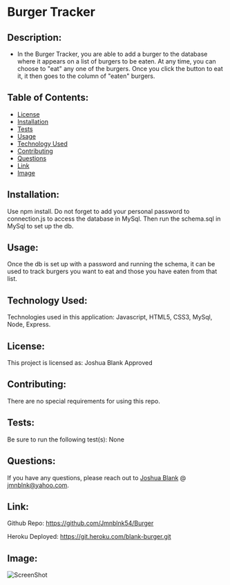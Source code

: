 # Burger Tracker
    
## Description: 

* In the Burger Tracker, you are able to add a burger to the database where it appears on a list of burgers to be eaten. At any time, you can choose to "eat" any one of the burgers. Once you click the button to eat it, it then goes to the column of "eaten" burgers.   
    
## Table of Contents:  

* [License](#license)
* [Installation](#installation)
* [Tests](#tests)
* [Usage](#usage)
* [Technology Used](#technology-used)
* [Contributing](#contributing)
* [Questions](#questions)
* [Link](#link)
* [Image](#image)

    
## Installation: 

Use npm install. Do not forget to add your personal password to connection.js to access the database in MySql. Then run the schema.sql in MySql to set up the db. 
    
## Usage: 
    
Once the db is set up with a password and running the schema, it can be used to track burgers you want to eat and those you have eaten from that list. 

## Technology Used: 
    
Technologies used in this application: Javascript, HTML5, CSS3, MySql, Node, Express.
    
## License: 
    
This project is licensed as: Joshua Blank Approved
    
## Contributing: 

There are no special requirements for using this repo.
    
## Tests: 

Be sure to run the following test(s): None
    
## Questions: 
    
If you have any questions, please reach out to [Joshua Blank](https://github.com/Jmnblnk54) @ jmnblnk@yahoo.com.

## Link: 
Github Repo:
https://github.com/Jmnblnk54/Burger

Heroku Deployed:
https://git.heroku.com/blank-burger.git

## Image:

![ScreenShot](./assets/appScreenShot.jpg)

